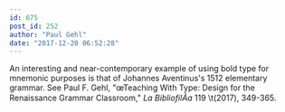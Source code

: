 ```yaml
---
id: 675
post_id: 252
author: "Paul Gehl"
date: "2017-12-20 06:52:28"
---
```

An interesting and near-contemporary example of using bold type for mnemonic purposes is that of Johannes Aventinus's 1512 elementary grammar. See Paul F. Gehl, "œTeaching With Type: Design for the Renaissance Grammar Classroom," *La BibliofilÃ­a* 119 \t(2017), 349-365.
